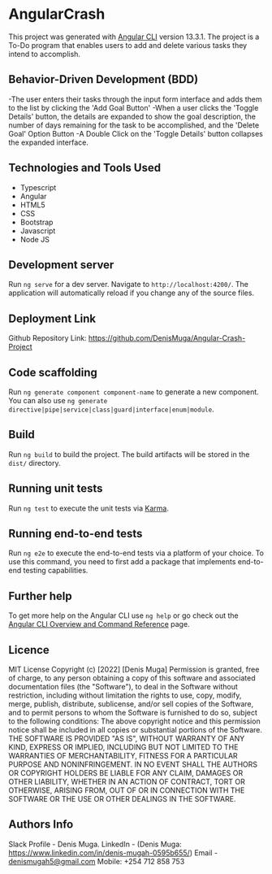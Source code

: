 # AngularCrash

This project was generated with [Angular CLI](https://github.com/angular/angular-cli) version 13.3.1.
The project is a To-Do program that enables users to add and delete various tasks they intend to accomplish.

## Behavior-Driven Development (BDD)

-The user enters their tasks through the input form interface and adds them to the list by clicking the 'Add Goal Button'
-When a user clicks the 'Toggle Details' button, the details are expanded to show the goal description, the number of days remaining for the task to be accomplished, and the 'Delete Goal' Option Button
-A Double Click on the 'Toggle Details' button collapses the expanded interface.

## Technologies and Tools Used
- Typescript
- Angular
- HTML5
- CSS
- Bootstrap
- Javascript
- Node JS


## Development server

Run `ng serve` for a dev server. Navigate to `http://localhost:4200/`. The application will automatically reload if you change any of the source files.

## Deployment Link
Github Repository Link: https://github.com/DenisMuga/Angular-Crash-Project

## Code scaffolding

Run `ng generate component component-name` to generate a new component. You can also use `ng generate directive|pipe|service|class|guard|interface|enum|module`.

## Build

Run `ng build` to build the project. The build artifacts will be stored in the `dist/` directory.

## Running unit tests

Run `ng test` to execute the unit tests via [Karma](https://karma-runner.github.io).

## Running end-to-end tests

Run `ng e2e` to execute the end-to-end tests via a platform of your choice. To use this command, you need to first add a package that implements end-to-end testing capabilities.

## Further help

To get more help on the Angular CLI use `ng help` or go check out the [Angular CLI Overview and Command Reference](https://angular.io/cli) page.
 
## Licence
MIT License Copyright (c) [2022] [Denis Muga] Permission is granted, free of charge, to any person obtaining a copy of this software and associated documentation files (the "Software"), to deal in the Software without restriction, including without limitation the rights to use, copy, modify, merge, publish, distribute, sublicense, and/or sell copies of the Software, and to permit persons to whom the Software is furnished to do so, subject to the following conditions: The above copyright notice and this permission notice shall be included in all copies or substantial portions of the Software. THE SOFTWARE IS PROVIDED "AS IS", WITHOUT WARRANTY OF ANY KIND, EXPRESS OR IMPLIED, INCLUDING BUT NOT LIMITED TO THE WARRANTIES OF MERCHANTABILITY, FITNESS FOR A PARTICULAR PURPOSE AND NONINFRINGEMENT. IN NO EVENT SHALL THE AUTHORS OR COPYRIGHT HOLDERS BE LIABLE FOR ANY CLAIM, DAMAGES OR OTHER LIABILITY, WHETHER IN AN ACTION OF CONTRACT, TORT OR OTHERWISE, ARISING FROM, OUT OF OR IN CONNECTION WITH THE SOFTWARE OR THE USE OR OTHER DEALINGS IN THE SOFTWARE.

## Authors Info
Slack Profile - Denis Muga. LinkedIn - (Denis Muga: https://www.linkedin.com/in/denis-mugah-0595b655/) Email - denismugah5@gmail.com Mobile: +254 712 858 753